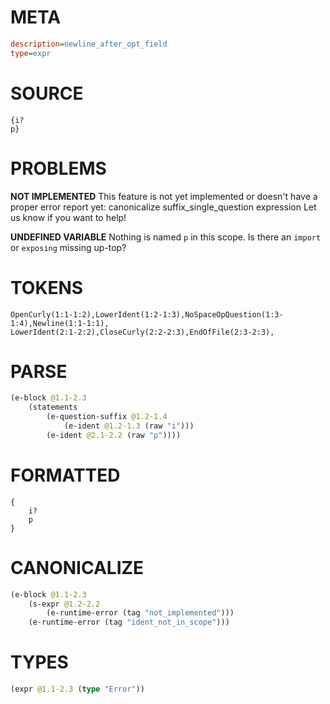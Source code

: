 # META
~~~ini
description=newline_after_opt_field
type=expr
~~~
# SOURCE
~~~roc
{i?
p}
~~~
# PROBLEMS
**NOT IMPLEMENTED**
This feature is not yet implemented or doesn't have a proper error report yet: canonicalize suffix_single_question expression
Let us know if you want to help!

**UNDEFINED VARIABLE**
Nothing is named `p` in this scope.
Is there an `import` or `exposing` missing up-top?

# TOKENS
~~~zig
OpenCurly(1:1-1:2),LowerIdent(1:2-1:3),NoSpaceOpQuestion(1:3-1:4),Newline(1:1-1:1),
LowerIdent(2:1-2:2),CloseCurly(2:2-2:3),EndOfFile(2:3-2:3),
~~~
# PARSE
~~~clojure
(e-block @1.1-2.3
	(statements
		(e-question-suffix @1.2-1.4
			(e-ident @1.2-1.3 (raw "i")))
		(e-ident @2.1-2.2 (raw "p"))))
~~~
# FORMATTED
~~~roc
{
	i?
	p
}
~~~
# CANONICALIZE
~~~clojure
(e-block @1.1-2.3
	(s-expr @1.2-2.2
		(e-runtime-error (tag "not_implemented")))
	(e-runtime-error (tag "ident_not_in_scope")))
~~~
# TYPES
~~~clojure
(expr @1.1-2.3 (type "Error"))
~~~
